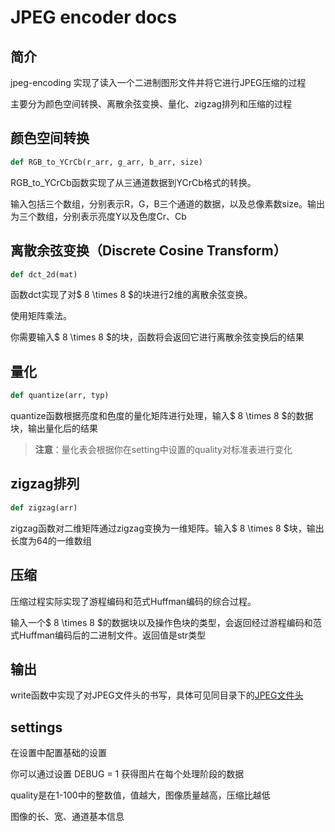 # JPEG encoder docs

## 简介

jpeg-encoding 实现了读入一个二进制图形文件并将它进行JPEG压缩的过程

主要分为颜色空间转换、离散余弦变换、量化、zigzag排列和压缩的过程

## 颜色空间转换

```python
def RGB_to_YCrCb(r_arr, g_arr, b_arr, size)
```

RGB_to_YCrCb函数实现了从三通道数据到YCrCb格式的转换。

输入包括三个数组，分别表示R，G，B三个通道的数据，以及总像素数size。输出为三个数组，分别表示亮度Y以及色度Cr、Cb

## 离散余弦变换（Discrete Cosine Transform）

```python
def dct_2d(mat)
```

函数dct实现了对$ 8 \times 8 $的块进行2维的离散余弦变换。

使用矩阵乘法。

你需要输入$ 8 \times 8 $的块，函数将会返回它进行离散余弦变换后的结果

## 量化

```python
def quantize(arr, typ)
```

quantize函数根据亮度和色度的量化矩阵进行处理，输入$ 8 \times 8 $的数据块，输出量化后的结果

> **注意**：量化表会根据你在setting中设置的quality对标准表进行变化

## zigzag排列

```python
def zigzag(arr)
```

zigzag函数对二维矩阵通过zigzag变换为一维矩阵。输入$ 8 \times 8 $块，输出长度为64的一维数组

## 压缩

压缩过程实际实现了游程编码和范式Huffman编码的综合过程。

输入一个$ 8 \times 8 $的数据块以及操作色块的类型，会返回经过游程编码和范式Huffman编码后的二进制文件。返回值是str类型

## 输出

write函数中实现了对JPEG文件头的书写，具体可见同目录下的[JPEG文件头](doc/JPEG文件头.mkd)

## settings

在设置中配置基础的设置

你可以通过设置 DEBUG = 1 获得图片在每个处理阶段的数据

quality是在1-100中的整数值，值越大，图像质量越高，压缩比越低

图像的长、宽、通道基本信息





